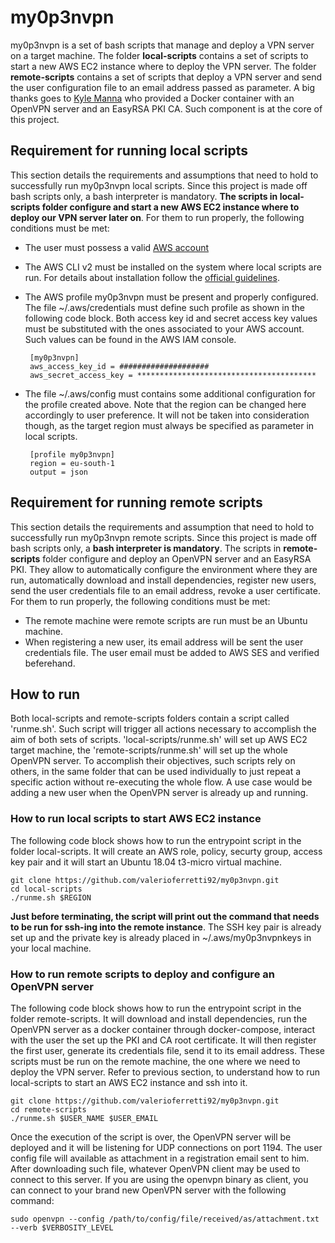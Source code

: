# my0p3nvpn

my0p3nvpn is a set of bash scripts that manage and deploy a VPN server on a target machine. The folder **local-scripts** contains a set of scripts to start a new AWS EC2 instance where to deploy the VPN server. The folder **remote-scripts** contains a set of scripts that deploy a VPN server and send the user configuration file to an email address passed as parameter.
A big thanks goes to [Kyle Manna](https://github.com/kylemanna) who provided a Docker container with an OpenVPN server and an EasyRSA PKI CA. Such component is at the core of this project.

## Requirement for running local scripts
This section details the requirements and assumptions that need to hold to successfully run my0p3nvpn local scripts. Since this project is made off bash scripts only, a bash interpreter is mandatory.
**The scripts in local-scripts folder configure and start a new AWS EC2 instance where to deploy our VPN server later on**. For them to run properly, the following conditions must be met:
 - The user must possess a valid [AWS account](https://aws.amazon.com/)
 - The AWS CLI v2 must be installed on the system where local scripts are run. For details about installation follow the [official guidelines](https://docs.aws.amazon.com/cli/latest/userguide/install-cliv2.html).
 - The AWS profile my0p3nvpn must be present and properly configured. The file ~/.aws/credentials must define such profile as shown in the following code block. Both access key id and secret access key values must be substituted with the ones associated to your AWS account. Such values can be found in the AWS IAM console.

        [my0p3nvpn]
        aws_access_key_id = ####################
        aws_secret_access_key = ****************************************
 - The file ~/.aws/config must contains some additional configuration for the profile created above. Note that the region can be changed here accordingly to user preference. It will not be taken into consideration though, as the target region must always be specified as parameter in local scripts.

        [profile my0p3nvpn]
        region = eu-south-1
        output = json

## Requirement for running remote scripts
This section details the requirements and assumption that need to hold to successfully run my0p3nvpn remote  scripts. Since this project is made off bash scripts only, a **bash interpreter is mandatory**.
The scripts in **remote-scripts** folder configure and deploy an OpenVPN server and an EasyRSA PKI. They allow to automatically configure the environment where they are run, automatically download and install dependencies, register new users, send the user credentials file to an email address, revoke a user certificate. For them to run properly, the following conditions must be met:
 - The remote machine were remote scripts are run must be an Ubuntu machine.
 - When registering a new user, its email address will be sent the user credentials file. The user email must be added to AWS SES and verified beferehand.

## How to run
Both local-scripts and remote-scripts folders contain a script called 'runme.sh'. Such script will trigger all actions necessary to accomplish the aim of both sets of scripts. 'local-scripts/runme.sh' will set up AWS EC2 target machine, the 'remote-scripts/runme.sh' will set up the whole OpenVPN server. To accomplish their objectives, such scripts rely on others, in the same folder that can be used individually to just repeat a specific action without re-executing the whole flow. A use case would be adding a new user when the OpenVPN server is already up and running.

### How to run local scripts to start AWS EC2 instance
The following code block shows how to run the entrypoint script in the folder local-scripts. It will create an AWS role, policy, securty group, access key pair and it will start an Ubuntu 18.04 t3-micro virtual machine.
```
git clone https://github.com/valerioferretti92/my0p3nvpn.git
cd local-scripts
./runme.sh $REGION
```
**Just before terminating, the script will print out the command that needs to be run for ssh-ing into the remote instance**. The SSH key pair is already set up and the private key is already placed in ~/.aws/my0p3nvpnkeys in your local machine.

### How to run remote scripts to deploy and configure an OpenVPN server
The following code block shows how to run the entrypoint script in the folder remote-scripts. It will download and install dependencies, run the OpenVPN server as a docker container through docker-compose, interact with the user the set up the PKI and CA root certificate. It will then register the first user, generate its credentials file, send it to its email address. These scripts must be run on the remote machine, the one where we need to deploy the VPN server. Refer to previous section, to understand how to run local-scripts to start an AWS EC2 instance and ssh into it.
```
git clone https://github.com/valerioferretti92/my0p3nvpn.git
cd remote-scripts
./runme.sh $USER_NAME $USER_EMAIL
```
Once the execution of the script is over, the OpenVPN server will be deployed and it will be listening for UDP connections on port 1194. The user config file will available as attachment in a registration email sent to him. After downloading such file, whatever OpenVPN client may be used to connect to this server. If you are using the openvpn binary as client, you can connect to your brand new OpenVPN server with the following command:
```
sudo openvpn --config /path/to/config/file/received/as/attachment.txt --verb $VERBOSITY_LEVEL
```
